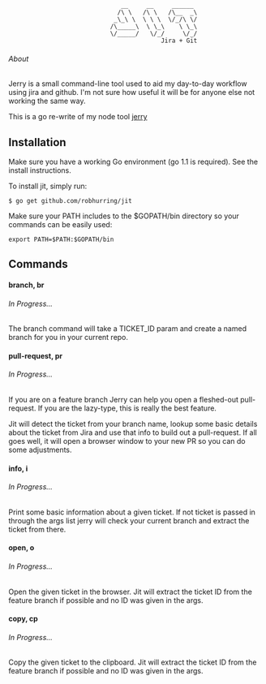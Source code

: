                                    __     __     ______
                                  /\ \   /\ \   /\__  _\
                                 _\_\ \  \ \ \  \/_/\ \/
                                /\_____\  \ \_\    \ \_\
                                \/_____/   \/_/     \/_/
                                              Jira + Git

###### About

Jerry is a small command-line tool used to aid my day-to-day workflow using jira
and github. I'm not sure how useful it will be for anyone else not working the same way.

This is a go re-write of my node tool [jerry](https://github.com/robhurring/jerry)

## Installation

Make sure you have a working Go environment (go 1.1 is required). See the install instructions.

To install jit, simply run:

`$ go get github.com/robhurring/jit`

Make sure your PATH includes to the $GOPATH/bin directory so your commands can be easily used:

`export PATH=$PATH:$GOPATH/bin`

## Commands

#### branch, br
###### In Progress...

The branch command will take a TICKET_ID param and create a named branch for you in your current repo.

#### pull-request, pr
###### In Progress...

If you are on a feature branch Jerry can help you open a fleshed-out pull-request. If you are the lazy-type, this is really the best feature.

Jit will detect the ticket from your branch name, lookup some basic details about the ticket from Jira and use that info to build out a pull-request. If all goes well, it will open a browser window to your new PR so you can do some adjustments.

#### info, i
###### In Progress...

Print some basic information about a given ticket. If not ticket is passed in through the args list jerry will check your current branch and extract the ticket from there.

#### open, o
###### In Progress...

Open the given ticket in the browser. Jit will extract the ticket ID from the feature branch if possible and no ID was given in the args.

#### copy, cp
###### In Progress...

Copy the given ticket to the clipboard. Jit will extract the ticket ID from the feature branch if possible and no ID was given in the args.

